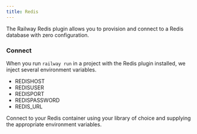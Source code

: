 ```yaml
---
title: Redis
---
```


The Railway Redis plugin allows you to provision and connect to a
Redis database with zero configuration.

### Connect

When you run `railway run` in a project with the Redis plugin installed, we inject several environment variables.

- REDISHOST
- REDISUSER
- REDISPORT
- REDISPASSWORD
- REDIS_URL

Connect to your Redis container using your library of choice and supplying the
appropriate environment variables.
